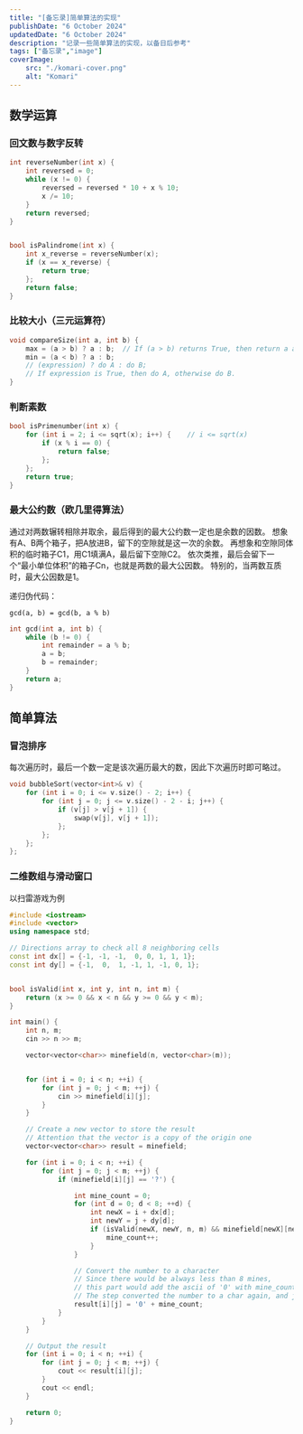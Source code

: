```yaml
---
title: "[备忘录]简单算法的实现"
publishDate: "6 October 2024"
updatedDate: "6 October 2024"
description: "记录一些简单算法的实现，以备日后参考"
tags: ["备忘录","image"]
coverImage:
    src: "./komari-cover.png"
    alt: "Komari"
---
```


## 数学运算

### 回文数与数字反转

``` c++ title = "palindrome number"
int reverseNumber(int x) {
    int reversed = 0;
    while (x != 0) {
        reversed = reversed * 10 + x % 10;
        x /= 10;
    }
    return reversed;
}


bool isPalindrome(int x) {
    int x_reverse = reverseNumber(x);
    if (x == x_reverse) {
        return true;
    };
    return false;
}
```

### 比较大小（三元运算符）

``` c++ title = "compare size"
void compareSize(int a, int b) {
    max = (a > b) ? a : b;  // If (a > b) returns True, then return a as value.
    min = (a < b) ? a : b;
    // (expression) ? do A : do B;
    // If expression is True, then do A, otherwise do B.
}

```

### 判断素数

``` c++ title = "isPrimenumber"
bool isPrimenumber(int x) {
    for (int i = 2; i <= sqrt(x); i++) {    // i <= sqrt(x)
        if (x % i == 0) {
            return false;
        };
    };
    return true;
}
```

### 最大公约数（欧几里得算法）

通过对两数辗转相除并取余，最后得到的最大公约数一定也是余数的因数。
想象有A、B两个箱子，把A放进B，留下的空隙就是这一次的余数。
再想象和空隙同体积的临时箱子C1，用C1填满A，最后留下空隙C2。
依次类推，最后会留下一个“最小单位体积”的箱子Cn，也就是两数的最大公因数。
特别的，当两数互质时，最大公因数是1。

递归伪代码：

```text "Greatest Common Divisor"
gcd(a, b) = gcd(b, a % b)
```

```c++ title = "Greatest Common Divisor"
int gcd(int a, int b) {
    while (b != 0) {
        int remainder = a % b;
        a = b;
        b = remainder;
    }
    return a;
}
```

## 简单算法

### 冒泡排序

每次遍历时，最后一个数一定是该次遍历最大的数，因此下次遍历时即可略过。

```c++ title = "bubble sort"
void bubbleSort(vector<int>& v) {
    for (int i = 0; i <= v.size() - 2; i++) {
        for (int j = 0; j <= v.size() - 2 - i; j++) {
            if (v[j] > v[j + 1]) {
                swap(v[j], v[j + 1]);
            };
        };
    };
};

```

### 二维数组与滑动窗口

以扫雷游戏为例

```c++ title = "Two-dimensional Array with Slide Window"
#include <iostream>
#include <vector>
using namespace std;

// Directions array to check all 8 neighboring cells
const int dx[] = {-1, -1, -1,  0, 0, 1, 1, 1};
const int dy[] = {-1,  0,  1, -1, 1, -1, 0, 1};


bool isValid(int x, int y, int n, int m) {
    return (x >= 0 && x < n && y >= 0 && y < m);
}

int main() {
    int n, m;
    cin >> n >> m;

    vector<vector<char>> minefield(n, vector<char>(m));


    for (int i = 0; i < n; ++i) {
        for (int j = 0; j < m; ++j) {
            cin >> minefield[i][j];
        }
    }

    // Create a new vector to store the result
    // Attention that the vector is a copy of the origin one
    vector<vector<char>> result = minefield;

    for (int i = 0; i < n; ++i) {
        for (int j = 0; j < m; ++j) {
            if (minefield[i][j] == '?') {

                int mine_count = 0;
                for (int d = 0; d < 8; ++d) {
                    int newX = i + dx[d];
                    int newY = j + dy[d];
                    if (isValid(newX, newY, n, m) && minefield[newX][newY] == '*') {
                        mine_count++;
                    }
                }

                // Convert the number to a character
                // Since there would be always less than 8 mines,
                // this part would add the ascii of '0' with mine_count and would be printed in char.
                // The step converted the number to a char again, and just the correct add-up number.
                result[i][j] = '0' + mine_count;
            }
        }
    }

    // Output the result
    for (int i = 0; i < n; ++i) {
        for (int j = 0; j < m; ++j) {
            cout << result[i][j];
        }
        cout << endl;
    }

    return 0;
}

```
